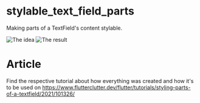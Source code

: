 # stylable_text_field_parts

Making parts of a TextField's content stylable.

![The idea](https://www.flutterclutter.dev/images/wp-content/uploads/2021/12/flutter-partially-styled-text-field-input-output.png)
![The result](https://www.flutterclutter.dev/images/wp-content/uploads/2021/12/flutter-partially-styled-text-field-498x1024.png)

# Article

Find the respective tutorial about how everything was created and how it's to be used on https://www.flutterclutter.dev/flutter/tutorials/styling-parts-of-a-textfield/2021/101326/
